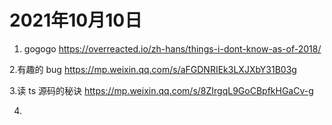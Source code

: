 # 2021年10月10日

1. gogogo
<https://overreacted.io/zh-hans/things-i-dont-know-as-of-2018/>

2.有趣的 bug
<https://mp.weixin.qq.com/s/aFGDNRIEk3LXJXbY31B03g>

3.读 ts 源码的秘诀
<https://mp.weixin.qq.com/s/8ZIrgqL9GoCBpfkHGaCv-g>

4.